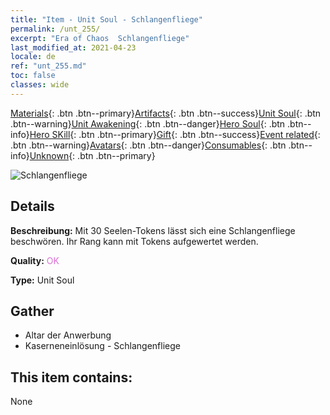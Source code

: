 ```yaml
---
title: "Item - Unit Soul - Schlangenfliege"
permalink: /unt_255/
excerpt: "Era of Chaos  Schlangenfliege"
last_modified_at: 2021-04-23
locale: de
ref: "unt_255.md"
toc: false
classes: wide
---
```

 [Materials](/ItemsDE/){: .btn .btn--primary}[Artifacts](/ItemsDE/Artifacts/){: .btn .btn--success}[Unit Soul](/ItemsDE/UnitSoul/){: .btn .btn--warning}[Unit Awakening](/ItemsDE/UnitAwakening/){: .btn .btn--danger}[Hero Soul](/ItemsDE/HeroSoul/){: .btn .btn--info}[Hero SKill](/ItemsDE/HeroSkill/){: .btn .btn--primary}[Gift](/ItemsDE/Gift/){: .btn .btn--success}[Event related](/ItemsDE/Events/){: .btn .btn--warning}[Avatars](/ItemsDE/Avatars/){: .btn .btn--danger}[Consumables](/ItemsDE/Consumables/){: .btn .btn--info}[Unknown](/ItemsDE/Unknown/){: .btn .btn--primary}

 ![Schlangenfliege](/images/u/ti_longying.jpg)

## Details
 **Beschreibung:** Mit 30 Seelen-Tokens lässt sich eine Schlangenfliege beschwören. Ihr Rang kann mit Tokens aufgewertet werden.

 **Quality:** <span style="color: #DA70D6">OK</span>

 **Type:** Unit Soul

## Gather

*    Altar der Anwerbung 
*    Kaserneneinlösung - Schlangenfliege 

## This item contains:

  None

